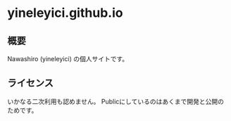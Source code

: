 # yineleyici.github.io

## 概要
Nawashiro (yineleyici) の個人サイトです。

## ライセンス
いかなる二次利用も認めません。
Publicにしているのはあくまで開発と公開のためです。
